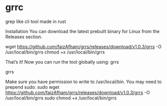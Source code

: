 # grrc
grep like cli tool made in rust

Installation
You can download the latest prebuilt binary for Linux from the Releases section.

wget https://github.com/faizAfham/grrs/releases/download/v1.0.3/grrs -O /usr/local/bin/grrs
chmod +x /usr/local/bin/grrs

That’s it! Now you can run the tool globally using:
grrs

grrs <pattern> <file>

Make sure you have permission to write to /usr/local/bin. You may need to prepend sudo:
sudo wget https://github.com/faizAfham/grrs/releases/download/v1.0.3/grrs -O /usr/local/bin/grrs
sudo chmod +x /usr/local/bin/grrs



